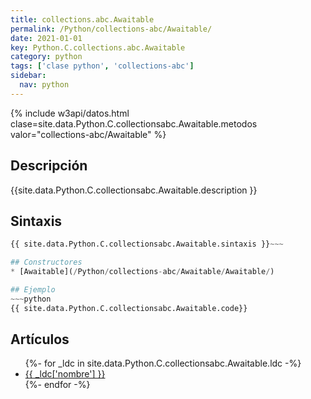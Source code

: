 ```yaml
---
title: collections.abc.Awaitable
permalink: /Python/collections-abc/Awaitable/
date: 2021-01-01
key: Python.C.collections.abc.Awaitable
category: python
tags: ['clase python', 'collections-abc']
sidebar: 
  nav: python
---
```


{% include w3api/datos.html clase=site.data.Python.C.collectionsabc.Awaitable.metodos valor="collections-abc/Awaitable" %}

## Descripción
{{site.data.Python.C.collectionsabc.Awaitable.description }}

## Sintaxis
~~~python
{{ site.data.Python.C.collectionsabc.Awaitable.sintaxis }}~~~

## Constructores
* [Awaitable](/Python/collections-abc/Awaitable/Awaitable/)

## Ejemplo
~~~python
{{ site.data.Python.C.collectionsabc.Awaitable.code}}
~~~

## Artículos
<ul>
{%- for _ldc in site.data.Python.C.collectionsabc.Awaitable.ldc -%}
   <li>
       <a href="{{_ldc['url'] }}">{{ _ldc['nombre'] }}</a>
   </li>
{%- endfor -%}
</ul>
